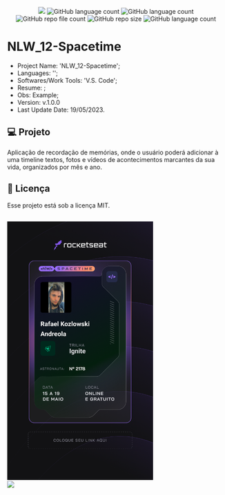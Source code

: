 <p align="center">
  <img src="http://img.shields.io/static/v1?label=STATUS&message=Concluded&color=blue&style=flat"/>
  <img alt="GitHub language count" src="https://img.shields.io/github/languages/count/Rafa-KozAnd/NLW_12-Spacetime">
  <img alt="GitHub language count" src="https://img.shields.io/github/languages/top/Rafa-KozAnd/NLW_12-Spacetime">
  <img alt="GitHub repo file count" src="https://img.shields.io/github/directory-file-count/Rafa-KozAnd/NLW_12-Spacetime">
  <img alt="GitHub repo size" src="https://img.shields.io/github/repo-size/Rafa-KozAnd/NLW_12-Spacetime">
  <img alt="GitHub language count" src="https://img.shields.io/github/license/Rafa-KozAnd/NLW_12-Spacetime">
</p>

# NLW_12-Spacetime

- Project Name: 'NLW_12-Spacetime';
- Languages: '';
- Softwares/Work Tools: 'V.S. Code';
- Resume: ;
- Obs: Example;
- Version: v.1.0.0
- Last Update Date: 19/05/2023.

## 💻 Projeto

Aplicação de recordação de memórias, onde o usuário poderá adicionar à uma timeline textos, fotos e vídeos de acontecimentos marcantes da sua vida, organizados por mês e ano.

## 📝 Licença

Esse projeto está sob a licença MIT.

##

<div>
  <img align="center" height="600" widht="600" src="/Print/Print1.jpg" />
  <br>
  <img align="center" height="600" widht="600" src="/Print/Wallpaper.png" />
</div><br>
